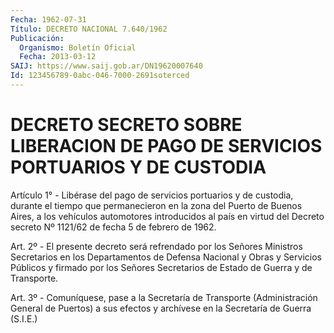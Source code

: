 ```yaml
---
Fecha: 1962-07-31
Título: DECRETO NACIONAL 7.640/1962
Publicación:
  Organismo: Boletín Oficial
  Fecha: 2013-03-12
SAIJ: https://www.saij.gob.ar/DN19620007640
Id: 123456789-0abc-046-7000-2691soterced
---
```

# DECRETO SECRETO SOBRE LIBERACION DE PAGO DE SERVICIOS PORTUARIOS Y DE CUSTODIA

<a id="1"></a>
Artículo 1° - Libérase del pago de servicios portuarios y de custodia, durante el tiempo que permanecieron en la zona del Puerto de Buenos Aires, a los vehículos automotores introducidos al país en virtud del Decreto secreto Nº 1121/62 de fecha 5 de febrero de 1962.

<a id="2"></a>
Art. 2º - El presente decreto será refrendado por los Señores Ministros Secretarios en los Departamentos de Defensa Nacional y Obras y Servicios Públicos y firmado por los Señores Secretarios de Estado de Guerra y de Transporte.

<a id="3"></a>
Art. 3º - Comuníquese, pase a la Secretaría de Transporte (Administración General de Puertos) a sus efectos y archívese en la Secretaría de Guerra (S.I.E.)